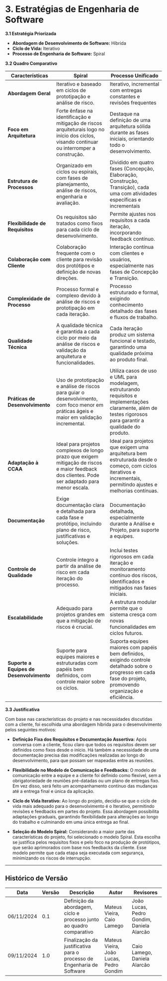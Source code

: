 # 3. Estratégias de Engenharia de Software

**3.1 Estratégia Priorizada**

- **Abordagem de Desenvolvimento de Software:** Híbrida
- **Ciclo de Vida:** Iterativo
- **Processo de Engenharia de Software:** Spiral

**3.2 Quadro Comparativo**

| Características                          | Spiral                                                                                                                                          | Processo Unificado                                                                                                                                               |
|------------------------------------------|-------------------------------------------------------------------------------------------------------------------------------------------------|------------------------------------------------------------------------------------------------------------------------------------------------------------------|
| **Abordagem Geral**                      | Iterativo e baseado em ciclos de prototipação e análise de risco.                                                                               | Iterativo, incremental com entregas constantes e revisões frequentes                                                                                             |
| **Foco em Arquitetura**                  | Forte ênfase na identificação e mitigação de riscos arquiteturais logo no início dos ciclos, visando continuar ou interromper a construção.     | Destaque na definição de uma arquitetura sólida durante as fases iniciais, orientando todo o desenvolvimento.                                                    |
| **Estrutura de Processos**               | Organizado em ciclos ou espirais, com fases de planejamento, análise de riscos, engenharia e avaliação.                                         | Dividido em quatro fases (Concepção, Elaboração, Construção, Transição), cada uma com atividades específicas e incrementais                                      |
| **Flexibilidade de Requisitos**          | Os requisitos são tratados como fixos para cada ciclo de desenvolvimento.                                                                       | Permite ajustes nos requisitos a cada iteração, incorporando feedback contínuo.                                                                                  |
| **Colaboração com Cliente**              | Colaboração frequente com o cliente para revisão dos protótipos e definição de novas direções.                                                  | Interação contínua com clientes e usuários, especialmente nas fases de Concepção e Transição.                                                                    |
| **Complexidade de Processo**             | Processo formal e complexo devido à análise de riscos e prototipação em cada iteração.                                                          | Processo estruturado e formal, exigindo conhecimento detalhado das fases e fluxos de trabalho.                                                                   |
| **Qualidade Técnica**                    | A qualidade técnica é garantida a cada ciclo por meio da análise de riscos e validação da arquitetura e funcionalidades.                        | Cada iteração produz um sistema funcional e testado, garantindo uma qualidade próxima ao produto final.                                                          |
| **Práticas de Desenvolvimento**          | Uso de prototipação e análise de riscos para guiar o desenvolvimento, com foco menor em práticas ágeis e maior em validação incremental.        | Utiliza casos de uso e UML para modelagem, estruturando requisitos e implementações claramente, além de testes rigorosos para garantir a qualidade do produto.   |
| **Adaptação à CCAA**                     | Ideal para projetos complexos de longo prazo que exigem mitigação de riscos e maior feedback dos clientes. Pode ser adaptado para menor escala. | Ideal para projetos que exigem uma arquitetura bem estruturada desde o começo, com ciclos iterativos e incrementais, permitindo ajustes e melhorias contínuas.   |
| **Documentação**                         | Exige documentação clara e detalhada para cada fase e protótipo, incluindo plano de risco, justificativas e soluções.                           | Documentação detalhada, especialmente durante a Análise e Projeto, para suporte a equipes.                                                                       |
| **Controle de Qualidade**                | Controle íntegro a partir da análise de risco em cada iteração do processo.                                                                     | Inclui testes rigorosos em cada iteração e monitoramento contínuo dos riscos, identificados e mitigados nas fases iniciais.                                      |
| **Escalabilidade**                       | Adequado para projetos grandes em que a mitigação de riscos é crucial.                                                                          | A estrutura modular permite que o sistema cresça com novas funcionalidades em ciclos futuros.                                                                    |
| **Suporte a Equipes de Desenvolvimento** | Suporte para equipes maiores e estruturadas com papéis bem definidos, com controle maior sobre os ciclos.                                       | Suporta equipes maiores com papéis bem definidos, exigindo controle detalhado sobre o progresso em cada fase do projeto, promovendo organização e eficiência.    |

**3.3 Justificativa**

Com base nas características do projeto e nas necessidades discutidas com a cliente, foi escolhida uma abordagem híbrida para o desenvolvimento pelos seguintes motivos:

- **Definição Fixa dos Requisitos e Documentação Assertiva:**
Após conversa com a cliente, ficou claro que todos os requisitos devem ser definidos como fixos desde o início. Há também a necessidade de uma documentação precisa das modificações realizadas ao longo do desenvolvimento, para que possam ser mapeadas entre as reuniões.

- **Flexibilidade no Modelo de Comunicação e Feedbacks:**
O modelo de comunicação entre a equipe e a cliente foi definido como flexível, sem a obrigatoriedade de reuniões pré-datadas ou um plano de entregas fixo. Em vez disso, será feito um acompanhamento contínuo das mudanças até a entrega final e única da aplicação.

- **Ciclo de Vida Iterativo:**
Ao longo do projeto, decidiu-se que o ciclo de vida mais adequado para o desenvolvimento é o Iterativo, permitindo revisões e feedbacks em partes do projeto. Essa abordagem possibilita adaptações graduais, garantindo flexibilidade para alterações ao longo do trabalho e culminando em uma única entrega ao final.

- **Seleção do Modelo Spiral:**
Considerando a maior parte das características do projeto, foi selecionado o modelo Spiral. Esta escolha se justifica pelos requisitos fixos e pelo foco na produção de protótipos, que serão aprimorados com base nos feedbacks da cliente. Esse modelo permite que cada etapa seja executada com segurança, minimizando os riscos de interrupção.

---

## Histórico de Versão

Data       | Versão | Descrição                                                              | Autor                      | Revisores
---------- | ------ | ---------------------------------------------------------------------- | -------------------------- | ----------------------------------------
06/11/2024 | 0.1    | Definição da abordagem, ciclo e processo junto ao quadro comparativo   | Mateus Vieira, Caio Lamego | João Lucas, Pedro Gondim, Daniela Alarcão
09/11/2024 | 1.0    | Finalização da justificativa para o processo de Engenharia de Software | Mateus Vieira, João Lucas, Pedro Gondim | Caio Lamego, Daniela Alarcão
